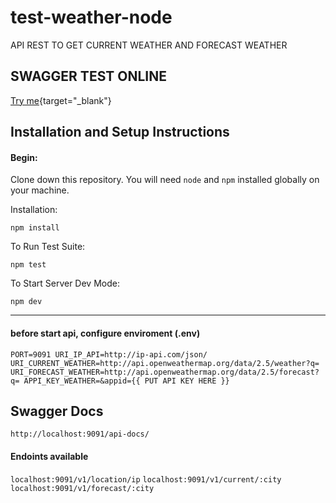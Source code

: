 # test-weather-node

API REST TO GET CURRENT WEATHER AND FORECAST WEATHER

## SWAGGER TEST ONLINE 
[Try me](https://wather-adalbeca.herokuapp.com/api-docs "API IN HEROKU"){target="_blank"}


## Installation and Setup Instructions

#### Begin:  

Clone down this repository. You will need `node` and `npm` installed globally on your machine.  

Installation:

`npm install`  

To Run Test Suite:  

`npm test`  

To Start Server Dev Mode:

`npm dev`  

---
#### before start api, configure enviroment (.env)
`PORT=9091
URI_IP_API=http://ip-api.com/json/
URI_CURRENT_WEATHER=http://api.openweathermap.org/data/2.5/weather?q=
URI_FORECAST_WEATHER=http://api.openweathermap.org/data/2.5/forecast?q=
APPI_KEY_WEATHER=&appid={{ PUT API KEY HERE }}`


## Swagger Docs
`http://localhost:9091/api-docs/`

####  Endoints available
`localhost:9091/v1/location/ip` 
`localhost:9091/v1/current/:city` 
`localhost:9091/v1/forecast/:city`
